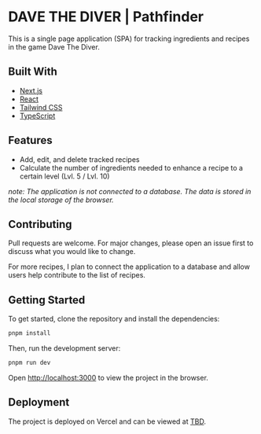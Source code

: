 # DAVE THE DIVER | Pathfinder

This is a single page application (SPA) for tracking ingredients and recipes in the game Dave The Diver.

## Built With

- [Next.js](https://nextjs.org/)
- [React](https://reactjs.org/)
- [Tailwind CSS](https://tailwindcss.com/)
- [TypeScript](https://www.typescriptlang.org/)

## Features

- Add, edit, and delete tracked recipes
- Calculate the number of ingredients needed to enhance a recipe to a certain level (Lvl. 5 / Lvl. 10)

_note: The application is not connected to a database. The data is stored in the local storage of the browser._

## Contributing

Pull requests are welcome. For major changes, please open an issue first to discuss what you would like to change.

For more recipes, I plan to connect the application to a database and allow users help contribute to the list of recipes.

## Getting Started

To get started, clone the repository and install the dependencies:

```bash
pnpm install
```

Then, run the development server:

```bash
pnpm run dev
```

Open [http://localhost:3000](http://localhost:3000) to view the project in the browser.

## Deployment

The project is deployed on Vercel and can be viewed at [TBD](https://TBD).

